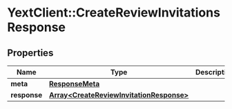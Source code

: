 # YextClient::CreateReviewInvitationsResponse

## Properties
Name | Type | Description | Notes
------------ | ------------- | ------------- | -------------
**meta** | [**ResponseMeta**](ResponseMeta.md) |  | [optional] 
**response** | [**Array&lt;CreateReviewInvitationResponse&gt;**](CreateReviewInvitationResponse.md) |  | [optional] 


